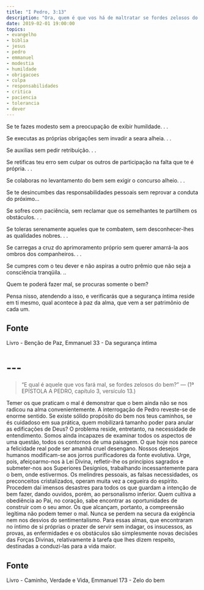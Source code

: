 ```yaml
---
title: "I Pedro, 3:13"
description: "Ora, quem é que vos há de maltratar se fordes zelosos do que é bom? – Pedro"
date: 2019-02-01 19:00:00
topics: 
- evangelho
- biblia
- jesus
- pedro
- emmanuel
- modestia
- humildade
- obrigacoes
- culpa
- responsabilidades
- critica
- paciencia
- tolerancia
- dever
---
```


Se te fazes modesto sem a preocupação de exibir humildade. . .

Se executas as próprias obrigações sem invadir a seara alheia. . .

Se auxilias sem pedir retribuição. . .  

Se retificas teu erro sem culpar os outros de participação na falta que te é
própria. . .

Se colaboras no levantamento do bem sem exigir o concurso alheio. . .

Se te desincumbes das responsabilidades pessoais sem reprovar a conduta
do próximo...  

Se sofres com paciência, sem reclamar que os semelhantes
te partilhem os obstáculos. . .  

Se toleras serenamente aqueles que te combatem, sem desconhecer-lhes as
qualidades nobres. . .  

Se carregas a cruz do aprimoramento próprio sem querer amarrá-la aos ombros dos
companheiros. . .  

Se cumpres com o teu dever e não aspiras a outro prêmio que não seja a
consciência tranqüila. ..  

Quem te poderá fazer mal, se procuras somente o bem? 

Pensa nisso, atendendo a isso, e verificarás que a segurança íntima reside em ti
mesmo, qual acontece à paz da alma, que vem a ser patrimônio de cada um.


## Fonte
Livro - Benção de Paz, Emmanuel
33 - Da segurança íntima 



# ---


> “E qual é aquele que vos fará mal, se fordes zelosos do bem?” — (1ª
EPÍSTOLA A PEDRO, capítulo 3, versículo 13.)

Temer os que praticam o mal é demonstrar que o bem ainda não se nos
radicou na alma convenientemente.
A interrogação de Pedro reveste-se de enorme sentido.
Se existe sólido propósito do bem nos teus caminhos, se és cuidadoso em
sua prática, quem mobilizará tamanho poder para anular as edificações de
Deus?
O problema reside, entretanto, na necessidade de entendimento. Somos
ainda incapazes de examinar todos os aspectos de uma questão, todos os
contornos de uma paisagem. O que hoje nos parece a felicidade real pode ser
amanhã cruel desengano. Nossos desejos humanos modificam-se aos jorros
purificadores da fonte evolutiva. Urge, pois, afeiçoarmo-nos à Lei Divina,
refletir-lhe os princípios sagrados e submeter-nos aos Superiores Desígnios,
trabalhando incessantemente para o bem, onde estivermos.
Os melindres pessoais, as falsas necessidades, os preconceitos
cristalizados, operam muita vez a cegueira do espírito. Procedem daí imensos
desastres para todos os que guardam a intenção de bem fazer, dando ouvidos,
porém, ao personalismo inferior.
Quem cultiva a obediência ao Pai, no coração, sabe encontrar as
oportunidades de construir com o seu amor.
Os que alcançam, portanto, a compreensão legítima não podem temer o
mal. Nunca se perdem na secura da exigência nem nos desvios do sentimentalismo. Para essas almas, que encontraram no íntimo de si próprias o prazer
de servir sem indagar, os insucessos, as provas, as enfermidades e os obstáculos são simplesmente novas decisões das Forças Divinas, relativamente à
tarefa que lhes dizem respeito, destinadas a conduzi-las para a vida maior.


## Fonte
Livro - Caminho, Verdade e Vida, Emmanuel
173 - Zelo do bem
